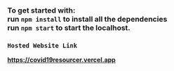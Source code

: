 ### <strong>To get started with:<strong/><br/>run `npm install` to install all the dependencies<br/>run `npm start` to start the localhost.


### `Hosted Website Link`
https://covid19resourcer.vercel.app
